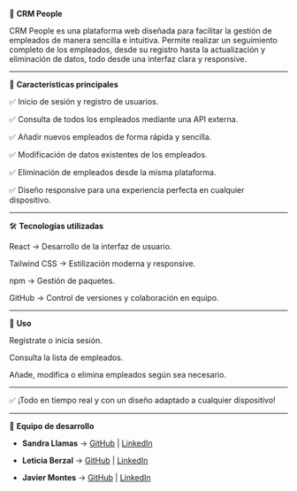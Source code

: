 🚀 **CRM People**

CRM People es una plataforma web diseñada para facilitar la gestión de empleados de manera sencilla e intuitiva. Permite realizar un seguimiento completo de los 
empleados, desde su registro hasta la actualización y eliminación de datos, todo desde una interfaz clara y responsive.

---

🌟 **Características principales**

✅ Inicio de sesión y registro de usuarios.

✅ Consulta de todos los empleados mediante una API externa.

✅ Añadir nuevos empleados de forma rápida y sencilla.

✅ Modificación de datos existentes de los empleados.

✅ Eliminación de empleados desde la misma plataforma.

✅ Diseño responsive para una experiencia perfecta en cualquier dispositivo.

---

🛠️ **Tecnologías utilizadas**

React → Desarrollo de la interfaz de usuario.

Tailwind CSS → Estilización moderna y responsive.

npm → Gestión de paquetes.

GitHub → Control de versiones y colaboración en equipo.

---

🎯 **Uso**

Regístrate o inicia sesión.

Consulta la lista de empleados.

Añade, modifica o elimina empleados según sea necesario.

---

✅ ¡Todo en tiempo real y con un diseño adaptado a cualquier dispositivo!

---

👥 **Equipo de desarrollo**  


- **Sandra Llamas** → [GitHub](https://github.com/SandraLlamasRizo) | [LinkedIn](https://www.linkedin.com/in/sandrallamasrizo/)
  
- **Leticia Berzal** → [GitHub](https://github.com/lberzal) | [LinkedIn](https://www.linkedin.com/in/leticia-berzal-sanz-0433664a/)
  
- **Javier Montes** → [GitHub](https://github.com/Javimontes20) | [LinkedIn](https://www.linkedin.com/in/javimontesgarcia/)
  
